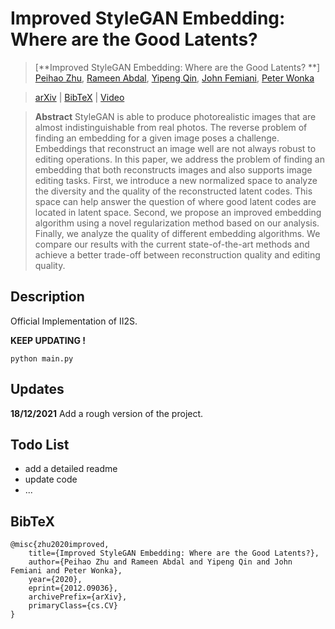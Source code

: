 # Improved StyleGAN Embedding: Where are the Good Latents? 

> [**Improved StyleGAN Embedding: Where are the Good Latents? **]<br/>
[Peihao Zhu](https://github.com/ZPdesu),
[Rameen Abdal](https://github.com/RameenAbdal),
[Yipeng Qin](https://scholar.google.com/citations?user=ojgWPpgAAAAJ&hl=en),
[John Femiani](https://scholar.google.com/citations?user=rS1xJIIAAAAJ&hl=en),
[Peter Wonka](http://peterwonka.net/)<br/>


> [arXiv](https://arxiv.org/abs/2012.09036) | [BibTeX](#bibtex) | [Video](https://youtu.be/6grbAFtKvBU)


> **Abstract** StyleGAN is able to produce photorealistic images that are almost indistinguishable from real photos. The reverse problem of finding an embedding for a given image poses a challenge. Embeddings that reconstruct an image well are not always robust to editing operations. In this paper, we address the problem of finding an embedding that both reconstructs images and also supports image editing tasks. First, we introduce a new normalized space to analyze the diversity and the quality of the reconstructed latent codes. This space can help answer the question of where good latent codes are located in latent space. Second, we propose an improved embedding algorithm using a novel regularization method based on our analysis. Finally, we analyze the quality of different embedding algorithms. We compare our results with the current state-of-the-art methods and achieve a better trade-off between reconstruction quality and editing quality.


## Description
Official Implementation of II2S.

**KEEP UPDATING !**

```
python main.py
```


## Updates

**18/12/2021** Add a rough version of the project.


## Todo List
* add a detailed readme
* update code
* ...


## BibTeX

```
@misc{zhu2020improved,
    title={Improved StyleGAN Embedding: Where are the Good Latents?},
    author={Peihao Zhu and Rameen Abdal and Yipeng Qin and John Femiani and Peter Wonka},
    year={2020},
    eprint={2012.09036},
    archivePrefix={arXiv},
    primaryClass={cs.CV}
}
```
